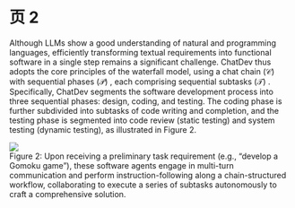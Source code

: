 # 页 2
Although LLMs show a good understanding of natural and programming languages, efficiently transforming textual requirements into functional software in a single step remains a significant challenge. ChatDev thus adopts the core principles of the waterfall model, using a chat chain $( \mathcal { C } )$ with sequential phases $( \mathcal { P } )$ , each comprising sequential subtasks $( \mathcal { T } )$ . Specifically, ChatDev segments the software development process into three sequential phases: design, coding, and testing. The coding phase is further subdivided into subtasks of code writing and completion, and the testing phase is segmented into code review (static testing) and system testing (dynamic testing), as illustrated in Figure 2.

![](ChatDev_images/748798460d843c6da70d8549109d2d1bc44bbfccba7ec7a66b1e0c7c118fe145.jpg)  
Figure 2: Upon receiving a preliminary task requirement (e.g., “develop a Gomoku game”), these software agents engage in multi-turn communication and perform instruction-following along a chain-structured workflow, collaborating to execute a series of subtasks autonomously to craft a comprehensive solution.